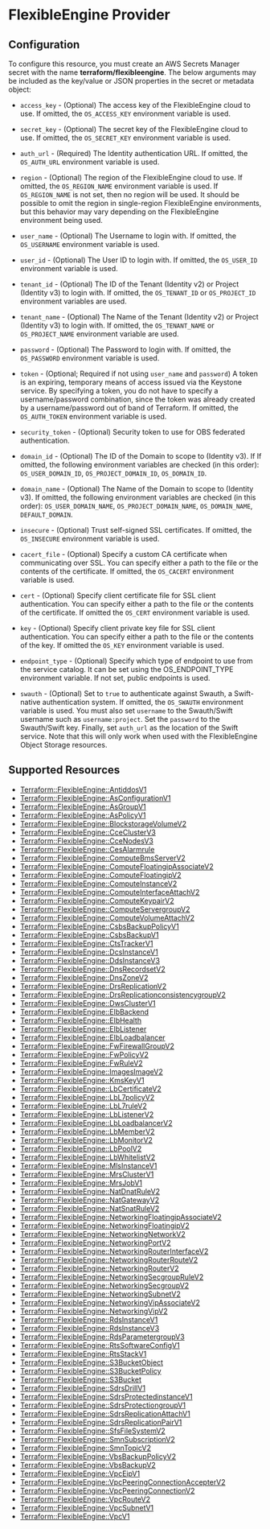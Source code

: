 # FlexibleEngine Provider

## Configuration

To configure this resource, you must create an AWS Secrets Manager secret with the name **terraform/flexibleengine**. The below arguments may be included as the key/value or JSON properties in the secret or metadata object:

* `access_key` - (Optional) The access key of the FlexibleEngine cloud to use.
  If omitted, the `OS_ACCESS_KEY` environment variable is used.

* `secret_key` - (Optional) The secret key of the FlexibleEngine cloud to use.
  If omitted, the `OS_SECRET_KEY` environment variable is used.

* `auth_url` - (Required) The Identity authentication URL. If omitted, the
  `OS_AUTH_URL` environment variable is used.

* `region` - (Optional) The region of the FlexibleEngine cloud to use. If omitted,
  the `OS_REGION_NAME` environment variable is used. If `OS_REGION_NAME` is
  not set, then no region will be used. It should be possible to omit the
  region in single-region FlexibleEngine environments, but this behavior may vary
  depending on the FlexibleEngine environment being used.

* `user_name` - (Optional) The Username to login with. If omitted, the
  `OS_USERNAME` environment variable is used.

* `user_id` - (Optional) The User ID to login with. If omitted, the
  `OS_USER_ID` environment variable is used.

* `tenant_id` - (Optional) The ID of the Tenant (Identity v2) or Project
  (Identity v3) to login with. If omitted, the `OS_TENANT_ID` or
  `OS_PROJECT_ID` environment variables are used.

* `tenant_name` - (Optional) The Name of the Tenant (Identity v2) or Project
  (Identity v3) to login with. If omitted, the `OS_TENANT_NAME` or
  `OS_PROJECT_NAME` environment variable are used.

* `password` - (Optional) The Password to login with. If omitted, the
  `OS_PASSWORD` environment variable is used.

* `token` - (Optional; Required if not using `user_name` and `password`)
  A token is an expiring, temporary means of access issued via the Keystone
  service. By specifying a token, you do not have to specify a username/password
  combination, since the token was already created by a username/password out of
  band of Terraform. If omitted, the `OS_AUTH_TOKEN` environment variable is used.

* `security_token` - (Optional) Security token to use for OBS federated authentication.

* `domain_id` - (Optional) The ID of the Domain to scope to (Identity v3). If
  If omitted, the following environment variables are checked (in this order):
  `OS_USER_DOMAIN_ID`, `OS_PROJECT_DOMAIN_ID`, `OS_DOMAIN_ID`.

* `domain_name` - (Optional) The Name of the Domain to scope to (Identity v3).
  If omitted, the following environment variables are checked (in this order):
  `OS_USER_DOMAIN_NAME`, `OS_PROJECT_DOMAIN_NAME`, `OS_DOMAIN_NAME`,
  `DEFAULT_DOMAIN`.

* `insecure` - (Optional) Trust self-signed SSL certificates. If omitted, the
  `OS_INSECURE` environment variable is used.

* `cacert_file` - (Optional) Specify a custom CA certificate when communicating
  over SSL. You can specify either a path to the file or the contents of the
  certificate. If omitted, the `OS_CACERT` environment variable is used.

* `cert` - (Optional) Specify client certificate file for SSL client
  authentication. You can specify either a path to the file or the contents of
  the certificate. If omitted the `OS_CERT` environment variable is used.

* `key` - (Optional) Specify client private key file for SSL client
  authentication. You can specify either a path to the file or the contents of
  the key. If omitted the `OS_KEY` environment variable is used.

* `endpoint_type` - (Optional) Specify which type of endpoint to use from the
  service catalog. It can be set using the OS_ENDPOINT_TYPE environment
  variable. If not set, public endpoints is used.

* `swauth` - (Optional) Set to `true` to authenticate against Swauth, a
  Swift-native authentication system. If omitted, the `OS_SWAUTH` environment
  variable is used. You must also set `username` to the Swauth/Swift username
  such as `username:project`. Set the `password` to the Swauth/Swift key.
  Finally, set `auth_url` as the location of the Swift service. Note that this
  will only work when used with the FlexibleEngine Object Storage resources.


## Supported Resources

* [Terraform::FlexibleEngine::AntiddosV1](../resources/flexibleengine/Terraform-FlexibleEngine-AntiddosV1/docs/README.md)
* [Terraform::FlexibleEngine::AsConfigurationV1](../resources/flexibleengine/Terraform-FlexibleEngine-AsConfigurationV1/docs/README.md)
* [Terraform::FlexibleEngine::AsGroupV1](../resources/flexibleengine/Terraform-FlexibleEngine-AsGroupV1/docs/README.md)
* [Terraform::FlexibleEngine::AsPolicyV1](../resources/flexibleengine/Terraform-FlexibleEngine-AsPolicyV1/docs/README.md)
* [Terraform::FlexibleEngine::BlockstorageVolumeV2](../resources/flexibleengine/Terraform-FlexibleEngine-BlockstorageVolumeV2/docs/README.md)
* [Terraform::FlexibleEngine::CceClusterV3](../resources/flexibleengine/Terraform-FlexibleEngine-CceClusterV3/docs/README.md)
* [Terraform::FlexibleEngine::CceNodesV3](../resources/flexibleengine/Terraform-FlexibleEngine-CceNodesV3/docs/README.md)
* [Terraform::FlexibleEngine::CesAlarmrule](../resources/flexibleengine/Terraform-FlexibleEngine-CesAlarmrule/docs/README.md)
* [Terraform::FlexibleEngine::ComputeBmsServerV2](../resources/flexibleengine/Terraform-FlexibleEngine-ComputeBmsServerV2/docs/README.md)
* [Terraform::FlexibleEngine::ComputeFloatingipAssociateV2](../resources/flexibleengine/Terraform-FlexibleEngine-ComputeFloatingipAssociateV2/docs/README.md)
* [Terraform::FlexibleEngine::ComputeFloatingipV2](../resources/flexibleengine/Terraform-FlexibleEngine-ComputeFloatingipV2/docs/README.md)
* [Terraform::FlexibleEngine::ComputeInstanceV2](../resources/flexibleengine/Terraform-FlexibleEngine-ComputeInstanceV2/docs/README.md)
* [Terraform::FlexibleEngine::ComputeInterfaceAttachV2](../resources/flexibleengine/Terraform-FlexibleEngine-ComputeInterfaceAttachV2/docs/README.md)
* [Terraform::FlexibleEngine::ComputeKeypairV2](../resources/flexibleengine/Terraform-FlexibleEngine-ComputeKeypairV2/docs/README.md)
* [Terraform::FlexibleEngine::ComputeServergroupV2](../resources/flexibleengine/Terraform-FlexibleEngine-ComputeServergroupV2/docs/README.md)
* [Terraform::FlexibleEngine::ComputeVolumeAttachV2](../resources/flexibleengine/Terraform-FlexibleEngine-ComputeVolumeAttachV2/docs/README.md)
* [Terraform::FlexibleEngine::CsbsBackupPolicyV1](../resources/flexibleengine/Terraform-FlexibleEngine-CsbsBackupPolicyV1/docs/README.md)
* [Terraform::FlexibleEngine::CsbsBackupV1](../resources/flexibleengine/Terraform-FlexibleEngine-CsbsBackupV1/docs/README.md)
* [Terraform::FlexibleEngine::CtsTrackerV1](../resources/flexibleengine/Terraform-FlexibleEngine-CtsTrackerV1/docs/README.md)
* [Terraform::FlexibleEngine::DcsInstanceV1](../resources/flexibleengine/Terraform-FlexibleEngine-DcsInstanceV1/docs/README.md)
* [Terraform::FlexibleEngine::DdsInstanceV3](../resources/flexibleengine/Terraform-FlexibleEngine-DdsInstanceV3/docs/README.md)
* [Terraform::FlexibleEngine::DnsRecordsetV2](../resources/flexibleengine/Terraform-FlexibleEngine-DnsRecordsetV2/docs/README.md)
* [Terraform::FlexibleEngine::DnsZoneV2](../resources/flexibleengine/Terraform-FlexibleEngine-DnsZoneV2/docs/README.md)
* [Terraform::FlexibleEngine::DrsReplicationV2](../resources/flexibleengine/Terraform-FlexibleEngine-DrsReplicationV2/docs/README.md)
* [Terraform::FlexibleEngine::DrsReplicationconsistencygroupV2](../resources/flexibleengine/Terraform-FlexibleEngine-DrsReplicationconsistencygroupV2/docs/README.md)
* [Terraform::FlexibleEngine::DwsClusterV1](../resources/flexibleengine/Terraform-FlexibleEngine-DwsClusterV1/docs/README.md)
* [Terraform::FlexibleEngine::ElbBackend](../resources/flexibleengine/Terraform-FlexibleEngine-ElbBackend/docs/README.md)
* [Terraform::FlexibleEngine::ElbHealth](../resources/flexibleengine/Terraform-FlexibleEngine-ElbHealth/docs/README.md)
* [Terraform::FlexibleEngine::ElbListener](../resources/flexibleengine/Terraform-FlexibleEngine-ElbListener/docs/README.md)
* [Terraform::FlexibleEngine::ElbLoadbalancer](../resources/flexibleengine/Terraform-FlexibleEngine-ElbLoadbalancer/docs/README.md)
* [Terraform::FlexibleEngine::FwFirewallGroupV2](../resources/flexibleengine/Terraform-FlexibleEngine-FwFirewallGroupV2/docs/README.md)
* [Terraform::FlexibleEngine::FwPolicyV2](../resources/flexibleengine/Terraform-FlexibleEngine-FwPolicyV2/docs/README.md)
* [Terraform::FlexibleEngine::FwRuleV2](../resources/flexibleengine/Terraform-FlexibleEngine-FwRuleV2/docs/README.md)
* [Terraform::FlexibleEngine::ImagesImageV2](../resources/flexibleengine/Terraform-FlexibleEngine-ImagesImageV2/docs/README.md)
* [Terraform::FlexibleEngine::KmsKeyV1](../resources/flexibleengine/Terraform-FlexibleEngine-KmsKeyV1/docs/README.md)
* [Terraform::FlexibleEngine::LbCertificateV2](../resources/flexibleengine/Terraform-FlexibleEngine-LbCertificateV2/docs/README.md)
* [Terraform::FlexibleEngine::LbL7policyV2](../resources/flexibleengine/Terraform-FlexibleEngine-LbL7policyV2/docs/README.md)
* [Terraform::FlexibleEngine::LbL7ruleV2](../resources/flexibleengine/Terraform-FlexibleEngine-LbL7ruleV2/docs/README.md)
* [Terraform::FlexibleEngine::LbListenerV2](../resources/flexibleengine/Terraform-FlexibleEngine-LbListenerV2/docs/README.md)
* [Terraform::FlexibleEngine::LbLoadbalancerV2](../resources/flexibleengine/Terraform-FlexibleEngine-LbLoadbalancerV2/docs/README.md)
* [Terraform::FlexibleEngine::LbMemberV2](../resources/flexibleengine/Terraform-FlexibleEngine-LbMemberV2/docs/README.md)
* [Terraform::FlexibleEngine::LbMonitorV2](../resources/flexibleengine/Terraform-FlexibleEngine-LbMonitorV2/docs/README.md)
* [Terraform::FlexibleEngine::LbPoolV2](../resources/flexibleengine/Terraform-FlexibleEngine-LbPoolV2/docs/README.md)
* [Terraform::FlexibleEngine::LbWhitelistV2](../resources/flexibleengine/Terraform-FlexibleEngine-LbWhitelistV2/docs/README.md)
* [Terraform::FlexibleEngine::MlsInstanceV1](../resources/flexibleengine/Terraform-FlexibleEngine-MlsInstanceV1/docs/README.md)
* [Terraform::FlexibleEngine::MrsClusterV1](../resources/flexibleengine/Terraform-FlexibleEngine-MrsClusterV1/docs/README.md)
* [Terraform::FlexibleEngine::MrsJobV1](../resources/flexibleengine/Terraform-FlexibleEngine-MrsJobV1/docs/README.md)
* [Terraform::FlexibleEngine::NatDnatRuleV2](../resources/flexibleengine/Terraform-FlexibleEngine-NatDnatRuleV2/docs/README.md)
* [Terraform::FlexibleEngine::NatGatewayV2](../resources/flexibleengine/Terraform-FlexibleEngine-NatGatewayV2/docs/README.md)
* [Terraform::FlexibleEngine::NatSnatRuleV2](../resources/flexibleengine/Terraform-FlexibleEngine-NatSnatRuleV2/docs/README.md)
* [Terraform::FlexibleEngine::NetworkingFloatingipAssociateV2](../resources/flexibleengine/Terraform-FlexibleEngine-NetworkingFloatingipAssociateV2/docs/README.md)
* [Terraform::FlexibleEngine::NetworkingFloatingipV2](../resources/flexibleengine/Terraform-FlexibleEngine-NetworkingFloatingipV2/docs/README.md)
* [Terraform::FlexibleEngine::NetworkingNetworkV2](../resources/flexibleengine/Terraform-FlexibleEngine-NetworkingNetworkV2/docs/README.md)
* [Terraform::FlexibleEngine::NetworkingPortV2](../resources/flexibleengine/Terraform-FlexibleEngine-NetworkingPortV2/docs/README.md)
* [Terraform::FlexibleEngine::NetworkingRouterInterfaceV2](../resources/flexibleengine/Terraform-FlexibleEngine-NetworkingRouterInterfaceV2/docs/README.md)
* [Terraform::FlexibleEngine::NetworkingRouterRouteV2](../resources/flexibleengine/Terraform-FlexibleEngine-NetworkingRouterRouteV2/docs/README.md)
* [Terraform::FlexibleEngine::NetworkingRouterV2](../resources/flexibleengine/Terraform-FlexibleEngine-NetworkingRouterV2/docs/README.md)
* [Terraform::FlexibleEngine::NetworkingSecgroupRuleV2](../resources/flexibleengine/Terraform-FlexibleEngine-NetworkingSecgroupRuleV2/docs/README.md)
* [Terraform::FlexibleEngine::NetworkingSecgroupV2](../resources/flexibleengine/Terraform-FlexibleEngine-NetworkingSecgroupV2/docs/README.md)
* [Terraform::FlexibleEngine::NetworkingSubnetV2](../resources/flexibleengine/Terraform-FlexibleEngine-NetworkingSubnetV2/docs/README.md)
* [Terraform::FlexibleEngine::NetworkingVipAssociateV2](../resources/flexibleengine/Terraform-FlexibleEngine-NetworkingVipAssociateV2/docs/README.md)
* [Terraform::FlexibleEngine::NetworkingVipV2](../resources/flexibleengine/Terraform-FlexibleEngine-NetworkingVipV2/docs/README.md)
* [Terraform::FlexibleEngine::RdsInstanceV1](../resources/flexibleengine/Terraform-FlexibleEngine-RdsInstanceV1/docs/README.md)
* [Terraform::FlexibleEngine::RdsInstanceV3](../resources/flexibleengine/Terraform-FlexibleEngine-RdsInstanceV3/docs/README.md)
* [Terraform::FlexibleEngine::RdsParametergroupV3](../resources/flexibleengine/Terraform-FlexibleEngine-RdsParametergroupV3/docs/README.md)
* [Terraform::FlexibleEngine::RtsSoftwareConfigV1](../resources/flexibleengine/Terraform-FlexibleEngine-RtsSoftwareConfigV1/docs/README.md)
* [Terraform::FlexibleEngine::RtsStackV1](../resources/flexibleengine/Terraform-FlexibleEngine-RtsStackV1/docs/README.md)
* [Terraform::FlexibleEngine::S3BucketObject](../resources/flexibleengine/Terraform-FlexibleEngine-S3BucketObject/docs/README.md)
* [Terraform::FlexibleEngine::S3BucketPolicy](../resources/flexibleengine/Terraform-FlexibleEngine-S3BucketPolicy/docs/README.md)
* [Terraform::FlexibleEngine::S3Bucket](../resources/flexibleengine/Terraform-FlexibleEngine-S3Bucket/docs/README.md)
* [Terraform::FlexibleEngine::SdrsDrillV1](../resources/flexibleengine/Terraform-FlexibleEngine-SdrsDrillV1/docs/README.md)
* [Terraform::FlexibleEngine::SdrsProtectedinstanceV1](../resources/flexibleengine/Terraform-FlexibleEngine-SdrsProtectedinstanceV1/docs/README.md)
* [Terraform::FlexibleEngine::SdrsProtectiongroupV1](../resources/flexibleengine/Terraform-FlexibleEngine-SdrsProtectiongroupV1/docs/README.md)
* [Terraform::FlexibleEngine::SdrsReplicationAttachV1](../resources/flexibleengine/Terraform-FlexibleEngine-SdrsReplicationAttachV1/docs/README.md)
* [Terraform::FlexibleEngine::SdrsReplicationPairV1](../resources/flexibleengine/Terraform-FlexibleEngine-SdrsReplicationPairV1/docs/README.md)
* [Terraform::FlexibleEngine::SfsFileSystemV2](../resources/flexibleengine/Terraform-FlexibleEngine-SfsFileSystemV2/docs/README.md)
* [Terraform::FlexibleEngine::SmnSubscriptionV2](../resources/flexibleengine/Terraform-FlexibleEngine-SmnSubscriptionV2/docs/README.md)
* [Terraform::FlexibleEngine::SmnTopicV2](../resources/flexibleengine/Terraform-FlexibleEngine-SmnTopicV2/docs/README.md)
* [Terraform::FlexibleEngine::VbsBackupPolicyV2](../resources/flexibleengine/Terraform-FlexibleEngine-VbsBackupPolicyV2/docs/README.md)
* [Terraform::FlexibleEngine::VbsBackupV2](../resources/flexibleengine/Terraform-FlexibleEngine-VbsBackupV2/docs/README.md)
* [Terraform::FlexibleEngine::VpcEipV1](../resources/flexibleengine/Terraform-FlexibleEngine-VpcEipV1/docs/README.md)
* [Terraform::FlexibleEngine::VpcPeeringConnectionAccepterV2](../resources/flexibleengine/Terraform-FlexibleEngine-VpcPeeringConnectionAccepterV2/docs/README.md)
* [Terraform::FlexibleEngine::VpcPeeringConnectionV2](../resources/flexibleengine/Terraform-FlexibleEngine-VpcPeeringConnectionV2/docs/README.md)
* [Terraform::FlexibleEngine::VpcRouteV2](../resources/flexibleengine/Terraform-FlexibleEngine-VpcRouteV2/docs/README.md)
* [Terraform::FlexibleEngine::VpcSubnetV1](../resources/flexibleengine/Terraform-FlexibleEngine-VpcSubnetV1/docs/README.md)
* [Terraform::FlexibleEngine::VpcV1](../resources/flexibleengine/Terraform-FlexibleEngine-VpcV1/docs/README.md)